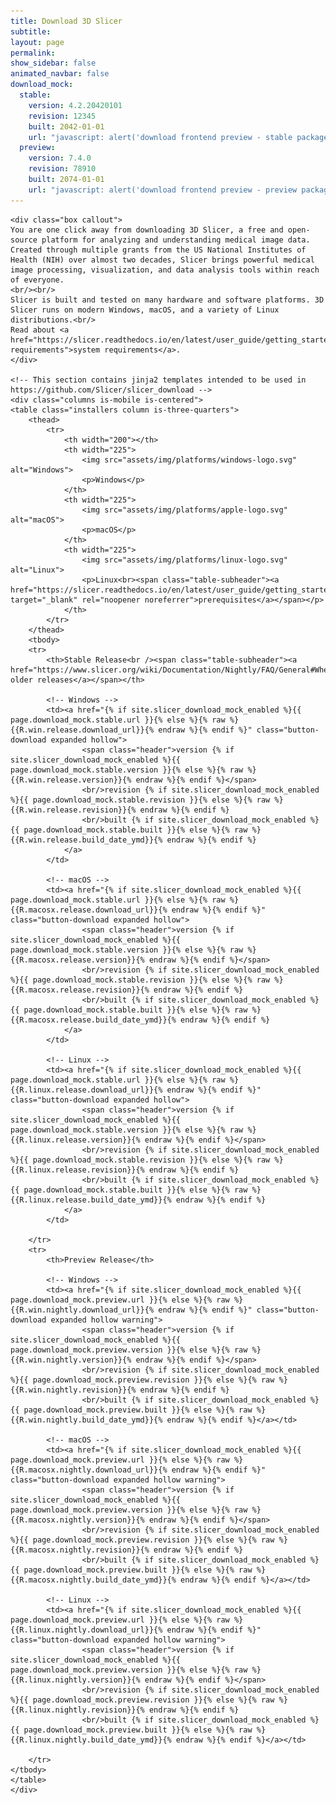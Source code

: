```yaml
---
title: Download 3D Slicer
subtitle:
layout: page
permalink:
show_sidebar: false
animated_navbar: false
download_mock:
  stable:
    version: 4.2.20420101
    revision: 12345
    built: 2042-01-01
    url: "javascript: alert('download frontend preview - stable package download button clicked');"
  preview:
    version: 7.4.0
    revision: 78910
    built: 2074-01-01
    url: "javascript: alert('download frontend preview - preview package download button clicked');"
---
```

<div class="download" markdown="0">


    <div class="box callout">
    You are one click away from downloading 3D Slicer, a free and open-source platform for analyzing and understanding medical image data.
    Created through multiple grants from the US National Institutes of Health (NIH) over almost two decades, Slicer brings powerful medical image processing, visualization, and data analysis tools within reach of everyone.
    <br/><br/>
    Slicer is built and tested on many hardware and software platforms. 3D Slicer runs on modern Windows, macOS, and a variety of Linux distributions.<br/>
    Read about <a href="https://slicer.readthedocs.io/en/latest/user_guide/getting_started.html#system-requirements">system requirements</a>.
    </div>

    <!-- This section contains jinja2 templates intended to be used in https://github.com/Slicer/slicer_download -->
    <div class="columns is-mobile is-centered">
    <table class="installers column is-three-quarters">
        <thead>
            <tr>
                <th width="200"></th>
                <th width="225">
                    <img src="assets/img/platforms/windows-logo.svg" alt="Windows">
                    <p>Windows</p>
                </th>
                <th width="225">
                    <img src="assets/img/platforms/apple-logo.svg" alt="macOS">
                    <p>macOS</p>
                </th>
                <th width="225">
                    <img src="assets/img/platforms/linux-logo.svg" alt="Linux">
                    <p>Linux<br><span class="table-subheader"><a href="https://slicer.readthedocs.io/en/latest/user_guide/getting_started.html#linux" target="_blank" rel="noopener noreferrer">prerequisites</a></span></p>
                </th>
            </tr>
        </thead>
        <tbody>
        <tr>
            <th>Stable Release<br /><span class="table-subheader"><a href="https://www.slicer.org/wiki/Documentation/Nightly/FAQ/General#Where_can_I_download_Slicer.3F">access older releases</a></span></th>

            <!-- Windows -->
            <td><a href="{% if site.slicer_download_mock_enabled %}{{ page.download_mock.stable.url }}{% else %}{% raw %}{{R.win.release.download_url}}{% endraw %}{% endif %}" class="button-download expanded hollow">
                    <span class="header">version {% if site.slicer_download_mock_enabled %}{{ page.download_mock.stable.version }}{% else %}{% raw %}{{R.win.release.version}}{% endraw %}{% endif %}</span>
                    <br/>revision {% if site.slicer_download_mock_enabled %}{{ page.download_mock.stable.revision }}{% else %}{% raw %}{{R.win.release.revision}}{% endraw %}{% endif %}
                    <br/>built {% if site.slicer_download_mock_enabled %}{{ page.download_mock.stable.built }}{% else %}{% raw %}{{R.win.release.build_date_ymd}}{% endraw %}{% endif %}
                </a>
            </td>

            <!-- macOS -->
            <td><a href="{% if site.slicer_download_mock_enabled %}{{ page.download_mock.stable.url }}{% else %}{% raw %}{{R.macosx.release.download_url}}{% endraw %}{% endif %}" class="button-download expanded hollow">
                    <span class="header">version {% if site.slicer_download_mock_enabled %}{{ page.download_mock.stable.version }}{% else %}{% raw %}{{R.macosx.release.version}}{% endraw %}{% endif %}</span>
                    <br/>revision {% if site.slicer_download_mock_enabled %}{{ page.download_mock.stable.revision }}{% else %}{% raw %}{{R.macosx.release.revision}}{% endraw %}{% endif %}
                    <br/>built {% if site.slicer_download_mock_enabled %}{{ page.download_mock.stable.built }}{% else %}{% raw %}{{R.macosx.release.build_date_ymd}}{% endraw %}{% endif %}
                </a>
            </td>

            <!-- Linux -->
            <td><a href="{% if site.slicer_download_mock_enabled %}{{ page.download_mock.stable.url }}{% else %}{% raw %}{{R.linux.release.download_url}}{% endraw %}{% endif %}" class="button-download expanded hollow">
                    <span class="header">version {% if site.slicer_download_mock_enabled %}{{ page.download_mock.stable.version }}{% else %}{% raw %}{{R.linux.release.version}}{% endraw %}{% endif %}</span>
                    <br/>revision {% if site.slicer_download_mock_enabled %}{{ page.download_mock.stable.revision }}{% else %}{% raw %}{{R.linux.release.revision}}{% endraw %}{% endif %}
                    <br/>built {% if site.slicer_download_mock_enabled %}{{ page.download_mock.stable.built }}{% else %}{% raw %}{{R.linux.release.build_date_ymd}}{% endraw %}{% endif %}
                </a>
            </td>

        </tr>
        <tr>
            <th>Preview Release</th>

            <!-- Windows -->
            <td><a href="{% if site.slicer_download_mock_enabled %}{{ page.download_mock.preview.url }}{% else %}{% raw %}{{R.win.nightly.download_url}}{% endraw %}{% endif %}" class="button-download expanded hollow warning">
                    <span class="header">version {% if site.slicer_download_mock_enabled %}{{ page.download_mock.preview.version }}{% else %}{% raw %}{{R.win.nightly.version}}{% endraw %}{% endif %}</span>
                    <br/>revision {% if site.slicer_download_mock_enabled %}{{ page.download_mock.preview.revision }}{% else %}{% raw %}{{R.win.nightly.revision}}{% endraw %}{% endif %}
                    <br/>built {% if site.slicer_download_mock_enabled %}{{ page.download_mock.preview.built }}{% else %}{% raw %}{{R.win.nightly.build_date_ymd}}{% endraw %}{% endif %}</a></td>

            <!-- macOS -->
            <td><a href="{% if site.slicer_download_mock_enabled %}{{ page.download_mock.preview.url }}{% else %}{% raw %}{{R.macosx.nightly.download_url}}{% endraw %}{% endif %}" class="button-download expanded hollow warning">
                    <span class="header">version {% if site.slicer_download_mock_enabled %}{{ page.download_mock.preview.version }}{% else %}{% raw %}{{R.macosx.nightly.version}}{% endraw %}{% endif %}</span>
                    <br/>revision {% if site.slicer_download_mock_enabled %}{{ page.download_mock.preview.revision }}{% else %}{% raw %}{{R.macosx.nightly.revision}}{% endraw %}{% endif %}
                    <br/>built {% if site.slicer_download_mock_enabled %}{{ page.download_mock.preview.built }}{% else %}{% raw %}{{R.macosx.nightly.build_date_ymd}}{% endraw %}{% endif %}</a></td>

            <!-- Linux -->
            <td><a href="{% if site.slicer_download_mock_enabled %}{{ page.download_mock.preview.url }}{% else %}{% raw %}{{R.linux.nightly.download_url}}{% endraw %}{% endif %}" class="button-download expanded hollow warning">
                    <span class="header">version {% if site.slicer_download_mock_enabled %}{{ page.download_mock.preview.version }}{% else %}{% raw %}{{R.linux.nightly.version}}{% endraw %}{% endif %}</span>
                    <br/>revision {% if site.slicer_download_mock_enabled %}{{ page.download_mock.preview.revision }}{% else %}{% raw %}{{R.linux.nightly.revision}}{% endraw %}{% endif %}
                    <br/>built {% if site.slicer_download_mock_enabled %}{{ page.download_mock.preview.built }}{% else %}{% raw %}{{R.linux.nightly.build_date_ymd}}{% endraw %}{% endif %}</a></td>

        </tr>
    </tbody>
    </table>
    </div>
</div>
